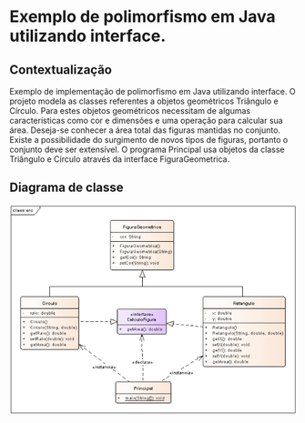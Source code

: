 # Exemplo de polimorfismo em Java utilizando interface.

## Contextualização

Exemplo de implementação de polimorfismo em Java utilizando interface.
O projeto modela as classes referentes a objetos geométricos Triângulo e Círculo.
Para estes objetos geométricos necessitam de algumas características como cor e dimensões e uma operação para calcular sua área.
Deseja-se conhecer a área total das figuras mantidas no conjunto.
Existe a possibilidade do surgimento de novos tipos de figuras, portanto o conjunto deve ser extensível.
O programa Principal usa objetos da classe Triângulo e Círculo através da interface FiguraGeometrica.

## Diagrama de classe

![Diagrama de classe](diagramadeclasse.png)
